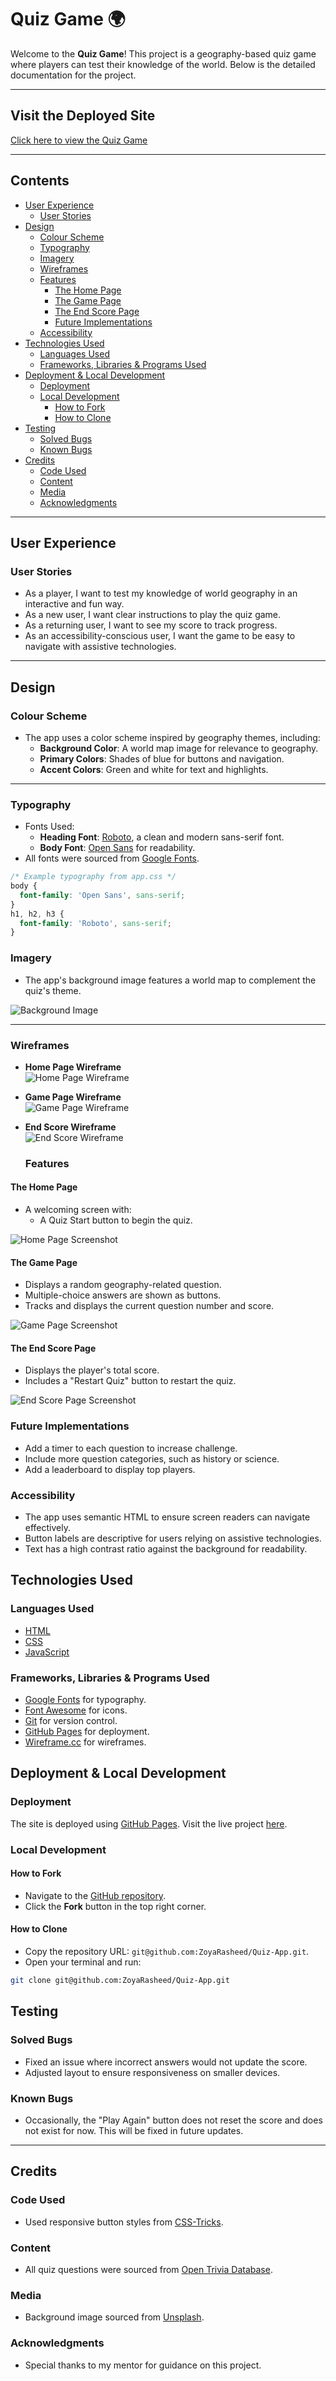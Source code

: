 # Quiz Game 🌍

Welcome to the **Quiz Game**! This project is a geography-based quiz game where players can test their knowledge of the world. Below is the detailed documentation for the project.

---

## Visit the Deployed Site

[Click here to view the Quiz Game](https://zoyarasheed.github.io/Quiz-App/)

---

## Contents

- [User Experience](#user-experience)
  - [User Stories](#user-stories)
- [Design](#design)
  - [Colour Scheme](#colour-scheme)
  - [Typography](#typography)
  - [Imagery](#imagery)
  - [Wireframes](#wireframes)
  - [Features](#features)
    - [The Home Page](#the-home-page)
    - [The Game Page](#the-game-page)
    - [The End Score Page](#the-end-score-page)
    - [Future Implementations](#future-implementations)
  - [Accessibility](#accessibility)
- [Technologies Used](#technologies-used)
  - [Languages Used](#languages-used)
  - [Frameworks, Libraries & Programs Used](#frameworks-libraries--programs-used)
- [Deployment & Local Development](#deployment--local-development)
  - [Deployment](#deployment)
  - [Local Development](#local-development)
    - [How to Fork](#how-to-fork)
    - [How to Clone](#how-to-clone)
- [Testing](#testing)
  - [Solved Bugs](#solved-bugs)
  - [Known Bugs](#known-bugs)
- [Credits](#credits)
  - [Code Used](#code-used)
  - [Content](#content)
  - [Media](#media)
  - [Acknowledgments](#acknowledgments)

---

## User Experience

### User Stories

- As a player, I want to test my knowledge of world geography in an interactive and fun way.
- As a new user, I want clear instructions to play the quiz game.
- As a returning user, I want to see my score to track progress.
- As an accessibility-conscious user, I want the game to be easy to navigate with assistive technologies.

---

## Design

### Colour Scheme

- The app uses a color scheme inspired by geography themes, including:
  - **Background Color**: A world map image for relevance to geography.
  - **Primary Colors**: Shades of blue for buttons and navigation.
  - **Accent Colors**: Green and white for text and highlights.

---

### Typography

- Fonts Used:
  - **Heading Font**: [Roboto](https://fonts.google.com/specimen/Roboto), a clean and modern sans-serif font.
  - **Body Font**: [Open Sans](https://fonts.google.com/specimen/Open+Sans) for readability.
- All fonts were sourced from [Google Fonts](https://fonts.google.com/).

```css
/* Example typography from app.css */
body {
  font-family: 'Open Sans', sans-serif;
}
h1, h2, h3 {
  font-family: 'Roboto', sans-serif;
}

```
### Imagery

- The app's background image features a world map to complement the quiz's theme.

![Background Image](./bg1.avif)

---

### Wireframes

- **Home Page Wireframe**  
  ![Home Page Wireframe](./images/1-Homepage.png)

- **Game Page Wireframe**  
  ![Game Page Wireframe](./images/2-QuizPage.png)

- **End Score Wireframe**  
  ![End Score Wireframe](./images/3-Endpage.png)


  ### Features

#### The Home Page

- A welcoming screen with:
  - A Quiz Start button to begin the quiz.


![Home Page Screenshot](./images/Home.png)

#### The Game Page

- Displays a random geography-related question.
- Multiple-choice answers are shown as buttons.
- Tracks and displays the current question number and score.

![Game Page Screenshot](./images/Quiz.png)

#### The End Score Page

- Displays the player's total score.
- Includes a "Restart Quiz" button to restart the quiz.

![End Score Page Screenshot](./images/Score.png)


### Future Implementations

- Add a timer to each question to increase challenge.
- Include more question categories, such as history or science.
- Add a leaderboard to display top players.

### Accessibility

- The app uses semantic HTML to ensure screen readers can navigate effectively.
- Button labels are descriptive for users relying on assistive technologies.
- Text has a high contrast ratio against the background for readability.

## Technologies Used

### Languages Used

- [HTML](https://developer.mozilla.org/en-US/docs/Web/HTML)
- [CSS](https://developer.mozilla.org/en-US/docs/Web/CSS)
- [JavaScript](https://developer.mozilla.org/en-US/docs/Web/JavaScript)

### Frameworks, Libraries & Programs Used

- [Google Fonts](https://fonts.google.com/) for typography.
- [Font Awesome](https://fontawesome.com/) for icons.
- [Git](https://git-scm.com/) for version control.
- [GitHub Pages](https://pages.github.com/) for deployment.
- [Wireframe.cc](https://wireframe.cc/) for wireframes.


## Deployment & Local Development

### Deployment

The site is deployed using [GitHub Pages](https://pages.github.com/). Visit the live project [here](https://zoyarasheed.github.io/Quiz-App/).

### Local Development

#### How to Fork

- Navigate to the [GitHub repository](https://github.com/ZoyaRasheed/Quiz-App).
- Click the **Fork** button in the top right corner.

#### How to Clone

- Copy the repository URL: `git@github.com:ZoyaRasheed/Quiz-App.git`.
- Open your terminal and run:

```bash
git clone git@github.com:ZoyaRasheed/Quiz-App.git

```

## Testing

### Solved Bugs

- Fixed an issue where incorrect answers would not update the score.
- Adjusted layout to ensure responsiveness on smaller devices.

### Known Bugs

- Occasionally, the "Play Again" button does not reset the score and does not exist for now. This will be fixed in future updates.

---

## Credits

### Code Used

- Used responsive button styles from [CSS-Tricks](https://css-tricks.com/).

### Content

- All quiz questions were sourced from [Open Trivia Database](https://opentdb.com/).

### Media

- Background image sourced from [Unsplash](https://unsplash.com/).

### Acknowledgments

- Special thanks to my mentor for guidance on this project.



